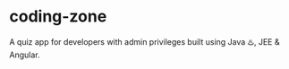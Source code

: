 # coding-zone


A quiz app for developers with admin privileges built using Java ♨️, JEE & Angular.
